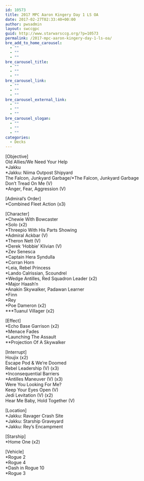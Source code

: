 ```yaml
---
id: 10573
title: 2017 MPC Aaron Kingery Day 1 LS OA
date: 2017-02-27T02:33:40+00:00
author: pwsadmin
layout: swccgpc
guid: http://www.starwarsccg.org/?p=10573
permalink: /2017-mpc-aaron-kingery-day-1-ls-oa/
bre_add_to_home_carousel:
  - ""
  - ""
  - ""
bre_carousel_title:
  - ""
  - ""
  - ""
bre_carousel_link:
  - ""
  - ""
  - ""
bre_carousel_external_link:
  - ""
  - ""
  - ""
bre_carousel_slogan:
  - ""
  - ""
  - ""
categories:
  - Decks
---
```

[Objective]  
Old Allies/We Need Your Help  
*Jakku  
*Jakku: Niima Outpost Shipyard  
The Falcon, Junkyard Garbage/*The Falcon, Junkyard Garbage  
Don&#8217;t Tread On Me (V)  
*Anger, Fear, Aggression (V)

[Admiral&#8217;s Order]  
*Combined Fleet Action (x3)

[Character]  
*Chewie With Bowcaster  
*Solo (x2)  
*Threepio With His Parts Showing  
*Admiral Ackbar (V)  
*Theron Nett (V)  
*Derek &#8216;Hobbie&#8217; Klivian (V)  
*Zev Senesca  
*Captain Hera Syndulla  
*Corran Horn  
*Leia, Rebel Princess  
*Lando Calrissian, Scoundrel  
*Wedge Antilles, Red Squadron Leader (x2)  
*Major Haash&#8217;n  
*Anakin Skywalker, Padawan Learner  
*Finn  
*Rey  
*Poe Dameron (x2)  
\***Tuanul Villager (x2)

[Effect]  
*Echo Base Garrison (x2)  
*Menace Fades  
*Launching The Assault  
**Projection Of A Skywalker

[Interrupt]  
Houjix (x2)  
Escape Pod & We&#8217;re Doomed  
Rebel Leadership (V) (x3)  
*Inconsequential Barriers  
*Antilles Maneuver (V) (x3)  
Were You Looking For Me?  
Keep Your Eyes Open (V)  
Jedi Levitation (V) (x2)  
Hear Me Baby, Hold Together (V)

[Location]  
*Jakku: Ravager Crash Site  
*Jakku: Starship Graveyard  
*Jakku: Rey&#8217;s Encampment

[Starship]  
*Home One (x2)

[Vehicle]  
*Rogue 2  
*Rogue 4  
*Dash in Rogue 10  
*Rogue 3